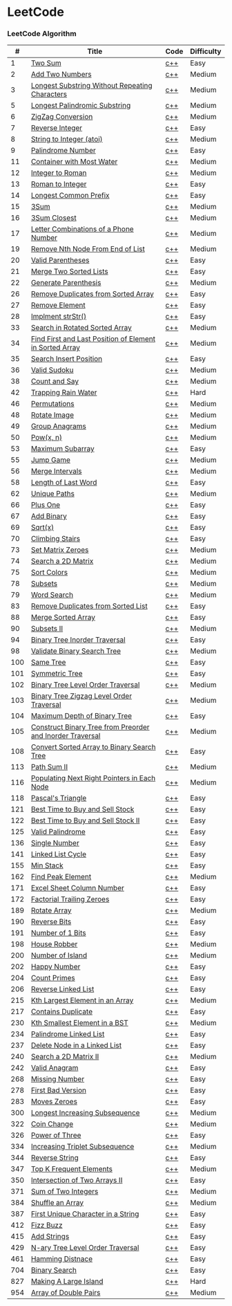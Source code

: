 LeetCode
========

### LeetCode Algorithm

| # | Title | Code | Difficulty |
|---| ----- | ---- | ---------- |
|1|[Two Sum](https://leetcode.com/problems/two-sum/)|[c++](./ProblemSolve/1.cpp)|Easy|
|2|[Add Two Numbers](https://leetcode.com/problems/add-two-numbers/)|[c++](./ProblemSolve/2.cpp)|Medium|
|3|[Longest Substring Without Repeating Characters](https://leetcode.com/problems/longest-substring-without-repeating-characters/)|[c++](./ProblemSolve/3.cpp)|Medium|
|5|[Longest Palindromic Substring](https://leetcode.com/problems/longest-palindromic-substring/)|[c++](./ProblemSolve/5.cpp)|Medium|
|6|[ZigZag Conversion](https://leetcode.com/problems/zigzag-conversion/)|[c++](./ProblemSolve/6.cpp)|Medium|
|7|[Reverse Integer](https://leetcode.com/problems/reverse-integer/)|[c++](./ProblemSolve/7.cpp)|Easy|
|8|[String to Integer (atoi)](https://leetcode.com/problems/string-to-integer-atoi/)|[c++](./ProblemSolve/8.cpp)|Medium|
|9|[Palindrome Number](https://leetcode.com/problems/palindrome-number/)|[c++](./ProblemSolve/9.cpp)|Easy|
|11|[Container with Most Water](https://leetcode.com/problems/container-with-most-water/)|[c++](./ProblemSolve/11.cpp)|Medium|
|12|[Integer to Roman](https://leetcode.com/problems/integer-to-roman/)|[c++](./ProblemSolve/12.cpp)|Medium|
|13|[Roman to Integer](https://leetcode.com/problems/roman-to-integer/)|[c++](./ProblemSolve/13.cpp)|Easy|
|14|[Longest Common Prefix](https://leetcode.com/problems/longest-common-prefix/)|[c++](./ProblemSolve/14.cpp)|Easy|
|15|[3Sum](https://leetcode.com/problems/3sum/)|[c++](./ProblemSolve/15.cpp)|Medium|
|16|[3Sum Closest](https://leetcode.com/problems/3sum-closest/)|[c++](./ProblemSolve/16.cpp)|Medium|
|17|[Letter Combinations of a Phone Number](https://leetcode.com/problems/letter-combinations-of-a-phone-number/)|[c++](./ProblemSolve/17.cpp)|Medium|
|19|[Remove Nth Node From End of List](https://leetcode.com/remove-nth-node-from-end-of-list/)|[c++](./ProblemSolve/19.cpp)|Medium|
|20|[Valid Parentheses](https://leetcode.com/problems/valid-parentheses/)|[c++](./ProblemSolve/20.cpp)|Easy|
|21|[Merge Two Sorted Lists](https://leetcode.com/problems/merge-two-sorted-lists/)|[c++](./ProblemSolve/21.cpp)|Easy|
|22|[Generate Parenthesis](https://leetcode.com/problems/generate-parenthesis/)|[c++](./ProblemSolve/22.cpp)|Medium|
|26|[Remove Duplicates from Sorted Array](https://leetcode.com/problems/remove-duplicates-from-sroted-array/)|[c++](./ProblemSolve/26.cpp)|Easy|
|27|[Remove Element](https://leetcode.com/problems/remove-element/)|[c++](./ProblemSolve/27.cpp)|Easy|
|28|[Implment strStr()](https://leetcode.com/problems/implement-strstr/)|[c++](./ProblemSolve/28.cpp)|Easy|
|33|[Search in Rotated Sorted Array](https://leetcode.com/problems/search-in-rotated-sorted-array/)|[c++](./ProblemSolve/33.cpp)|Medium|
|34|[Find First and Last Position of Element in Sorted Array](https://leetcode.com/problems/find-first-and-last-position-of-element-in-sorted-array/)|[c++](./ProblemSolve/34.cpp)|Medium|
|35|[Search Insert Position](https://leetcode.com/problems/search-insert-position/)|[c++](./ProblemSolve/35.cpp)|Easy|
|36|[Valid Sudoku](https://leetcode.com/problems/valid-sudoku/)|[c++](./ProblemSolve/36.cpp)|Medium|
|38|[Count and Say](https://leetcode.com/problems/count-and-say/)|[c++](./ProblemSolve/38.cpp)|Medium|
|42|[Trapping Rain Water](https://leetcode.com/problems/trapping-rain-water/)|[c++](./ProblemSolve/42.cpp)|Hard|
|46|[Permutations](https://leetcode.com/problems/permutations/)|[c++](./ProblemSolve/46.cpp)|Medium|
|48|[Rotate Image](https://leetcode.com/problems/rotate-image/)|[c++](./ProblemSolve/48.cpp)|Medium|
|49|[Group Anagrams](https://leetcode.com/problems/group-anagrams/)|[c++](./ProblemSolve/49.cpp)|Medium|
|50|[Pow(x, n)](https://leetcode.com/problems/powx-n/)|[c++](./ProblemSolve/50.cpp)|Medium|
|53|[Maximum Subarray](https://leetcode.com/problems/maximum-subarray/)|[c++](./ProblemSolve/53.cpp)|Easy|
|55|[Jump Game](https://leetcode.com/problems/jump-game/)|[c++](./ProblemSolve/55.cpp)|Medium|
|56|[Merge Intervals](https://leetcode.com/problems/merge-intervals/)|[c++](./ProblemSolve/56.cpp)|Medium|
|58|[Length of Last Word](https://leetcode.com/problems/length-of-last-word/)|[c++](./ProblemSolve/58.cpp)|Easy|
|62|[Unique Paths](https://leetcode.com/problems/unique-paths/)|[c++](./ProblemSolve/62.cpp)|Medium|
|66|[Plus One](https://leetcode.com/problems/plus-one/)|[c++](./ProblemSolve/66.cpp)|Easy|
|67|[Add Binary](https://leetcode.com/problems/add-binary/)|[c++](./ProblemSolve/67.cpp)|Easy|
|69|[Sqrt(x)](https://leetcode.com/problems/sqrtx/)|[c++](./ProblemSolve/69.cpp)|Easy|
|70|[Climbing Stairs](https://leetcode.com/problems/climbing-stairs/)|[c++](./ProblemSolve/70.cpp)|Easy|
|73|[Set Matrix Zeroes](https://leetcode.com/problems/set-matrix-zeroes/)|[c++](./ProblemSolve/73.cpp)|Medium|
|74|[Search a 2D Matrix](https://leetcode.com/problems/search-a-2d-matrix/)|[c++](./ProblemSolve/74.cpp)|Medium|
|75|[Sort Colors](https://leetcode.com/problems/sort-colors/)|[c++](./ProblemSolve/75.cpp)|Medium|
|78|[Subsets](https://leetcode.com/problems/subsets/)|[c++](./ProblemSolve/78.cpp)|Medium|
|79|[Word Search](https://leetcode.com/problems/word-search/)|[c++](./ProblemSolve/79.cpp)|Medium|
|83|[Remove Duplicates from Sorted List](https://leetcode.com/problems/remove-duplicates-from-sorted-list/)|[c++](./ProblemSolve/83.cpp)|Easy|
|88|[Merge Sorted Array](https://leetcode.com/problems/merge-sorted-array/)|[c++](./ProblemSolve/88.cpp)|Easy|
|90|[Subsets II](https://leetcode.com/problems/subsets-ii/)|[c++](./ProblemSolve/90.cpp)|Medium|
|94|[Binary Tree Inorder Traversal](https://leetcode.com/problems/binary-tree-inorder-traversal/)|[c++](./ProblemSolve/94.cpp)|Easy|
|98|[Validate Binary Search Tree](https://leetcode.com/problems/validate-binary-search-tree/)|[c++](./ProblemSolve/98.cpp)|Medium|
|100|[Same Tree](https://leetcode.com/problems/same-tree/)|[c++](./ProblemSolve/100.cpp)|Easy|
|101|[Symmetric Tree](https://leetcode.com/problems/symmetric-tree/)|[c++](./ProblemSolve/101.cpp)|Easy|
|102|[Binary Tree Level Order Traversal](https://leetcode.com/problems/binary-tree-level-order-traversal/)|[c++](./ProblemSolve/102.cpp)|Medium|
|103|[Binary Tree Zigzag Level Order Traversal](https://leetcode.com/problems/binary-tree-zigzag-level-order-traversal/)|[c++](./ProblemSolve/103.cpp)|Medium|
|104|[Maximum Depth of Binary Tree](https://leetcode.com/problems/maximum-depth-of-binary-tree/)|[c++](./ProblemSolve/104.cpp)|Easy|
|105|[Construct Binary Tree from Preorder and Inorder Traversal](https://leetcode.com/problems/construct-binary-tree-from-preorder-and-inorder-traversal/)|[c++](./ProblemSolve/105.cpp)|Medium|
|108|[Convert Sorted Array to Binary Search Tree](https://leetcode.com/problems/convert-sorted-array-to-binary-search-tree/)|[c++](./ProblemSolve/108.cpp)|Easy|
|113|[Path Sum II](https://leetcode.com/problems/path-sum-ii/)|[c++](./ProblemSolve/113.cpp)|Medium|
|116|[Populating Next Right Pointers in Each Node](https://leetcode.com/problems/populating-next-right-pointers-in-each-node/)|[c++](./ProblemSolve/116.cpp)|Medium|
|118|[Pascal's Triangle](https://leetcode.com/problems/pascals-triangle/)|[c++](./ProblemSolve/118.cpp)|Easy|
|121|[Best Time to Buy and Sell Stock](https://leetcode.com/problems/best-time-to-buy-and-sell-stock/)|[c++](./ProblemSolve/121.cpp)|Easy|
|122|[Best Time to Buy and Sell Stock II](https://leetcode.com/problems/best-time-to-buy-and-sell-stock-ii/)|[c++](./ProblemSolve/122.cpp)|Easy|
|125|[Valid Palindrome](https://leetcode.com/problems/valid-palindrome/)|[c++](./ProblemSolve/125.cpp)|Easy|
|136|[Single Number](https://leetcode.com/problems/single-number/)|[c++](./ProblemSolve/136.cpp)|Easy|
|141|[Linked List Cycle](https://leetcode.com/problems/linked-list-cycle/)|[c++](./ProblemSolve/141.cpp)|Easy|
|155|[Min Stack](https://leetcode.com/problems/min-stack/)|[c++](./ProblemSolve/155.cpp)|Easy|
|162|[Find Peak Element](https://leetcode.com/problems/find-peak-element/)|[c++](./ProblemSolve/162.cpp)|Medium|
|171|[Excel Sheet Column Number](https://leetcode.com/problems/excel-sheet-column-number/)|[c++](./ProblemSolve/171.cpp)|Easy|
|172|[Factorial Trailing Zeroes](https://leetcode.com/problems/factorial-trailing-zeroes/)|[c++](./ProblemSolve/172.cpp)|Easy|
|189|[Rotate Array](https://leetcode.com/problems/rotate-array/)|[c++](./ProblemSolve/189.cpp)|Medium|
|190|[Reverse Bits](https://leetcode.com/problems/reverse-bits/)|[c++](./ProblemSolve/190.cpp)|Easy|
|191|[Number of 1 Bits](https://leetcode.com/problems/number-of-1-bits/)|[c++](./ProblemSolve/191.cpp)|Easy|
|198|[House Robber](https://leetcode.com/problems/house-robber/)|[c++](./ProblemSolve/198.cpp)|Medium|
|200|[Number of Island](https://leetcode.com/problems/number-of-island/)|[c++](./ProblemSolve/200.cpp)|Medium|
|202|[Happy Number](https://leetcode.com/problems/happy-number/)|[c++](./ProblemSolve/202.cpp)|Easy|
|204|[Count Primes](https://leetcode.com/problems/count-primes/)|[c++](./ProblemSolve/204.cpp)|Easy|
|206|[Reverse Linked List](https://leetcode.com/problems/reverse-linked-list/)|[c++](./ProblemSolve/206.cpp)|Easy|
|215|[Kth Largest Element in an Array](https://leetcode.com/problems/kth-largest-element-in-an-array/)|[c++](./ProblemSolve/215.cpp)|Medium|
|217|[Contains Duplicate](https://leetcode.com/problems/contains-duplicate/)|[c++](./ProblemSolve/217.cpp)|Easy|
|230|[Kth Smallest Element in a BST](https://leetcode.com/problems/kth-smallest-element-in-a-bst/)|[c++](./ProblemSolve/230.cpp)|Medium|
|234|[Palindrome Linked List](https://leetcode.com/problems/palindrome-linked-list/)|[c++](./ProblemSolve/234.cpp)|Easy|
|237|[Delete Node in a Linked List](https://leetcode.com/problems/delete-node-in-a-linked-list/)|[c++](./ProblemSolve/237.cpp)|Easy|
|240|[Search a 2D Matrix II](https://leetcode.com/problems/search-a-2d-matrix-ii/)|[c++](./ProblemSolve/240.cpp)|Medium|
|242|[Valid Anagram](https://leetcode.com/problems/valid-anagram/)|[c++](./ProblemSolve/242.cpp)|Easy|
|268|[Missing Number](https://leetcode.com/problems/missing-number/)|[c++](./ProblemSolve/268.cpp)|Easy|
|278|[First Bad Version](https://leetcode.com/problems/first-bad-version/)|[c++](./ProblemSolve/278.cpp)|Easy|
|283|[Moves Zeroes](https://leetcode.com/problems/moves-zeroes/)|[c++](./ProblemSolve/283.cpp)|Easy|
|300|[Longest Increasing Subsequence](https://leetcode.com/problems/longest-increasing-subsequence/)|[c++](./ProblemSolve/300.cpp)|Medium|
|322|[Coin Change](https://leetcode.com/problems/coin-change/)|[c++](./ProblemSolve/322.cpp)|Medium|
|326|[Power of Three](https://leetcode.com/problems/power-of-three/)|[c++](./ProblemSolve/326.cpp)|Easy|
|334|[Increasing Triplet Subsequence](https://leetcode.com/problems/increasing-triplet-subsequence/)|[c++](./ProblemSolve/334.cpp)|Medium|
|344|[Reverse String](https://leetcode.com/problems/reverse-string/)|[c++](./ProblemSolve/344.cpp)|Easy|
|347|[Top K Frequent Elements](https://leetcode.com/problems/top-k-frequent-elements/)|[c++](./ProblemSolve/347.cpp)|Medium|
|350|[Intersection of Two Arrays II](https://leetcode.com/problems/intersection-of-two-arrays-ii/)|[c++](./ProblemSolve/350.cpp)|Easy|
|371|[Sum of Two Integers](https://leetcode.com/problems/sum-of-two-integers/)|[c++](./ProblemSolve/371.cpp)|Medium|
|384|[Shuffle an Array](https://leetcode.com/problems/shuffle-an-array/)|[c++](./ProblemSolve/384.cpp)|Medium|
|387|[First Unique Character in a String](https://leetcode.com/problems/first-unique-character-in-a-string/)|[c++](./ProblemSolve/387.cpp)|Easy|
|412|[Fizz Buzz](https://leetcode.com/problems/fizz-buzz/)|[c++](./ProblemSolve/412.cpp)|Easy|
|415|[Add Strings](https://leetcode.com/problems/add-strings/)|[c++](./ProblemSolve/415.cpp)|Easy|
|429|[N-ary Tree Level Order Traversal](https://leetcode.com/problems/n-ary-tree-level-order-traversal/)|[c++](./ProblemSolve/429.cpp)|Easy|
|461|[Hamming Distnace](https://leetcode.com/problems/hamming-distance/)|[c++](./ProblemSolve/461.cpp)|Easy|
|704|[Binary Search](https://leetcode.com/problems/binary-search/)|[c++](./ProblemSolve/704.cpp)|Easy|
|827|[Making A Large Island](https://leetcode.com/problems/making-a-large-island/)|[c++](./ProblemSolve/827.cpp)|Hard|
|954|[Array of Double Pairs](https://leetcode.com/problems/array-of-doubled-pairs/)|[c++](./ProblemSolve/954.cpp)|Medium|
